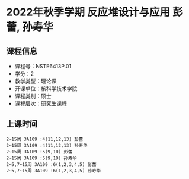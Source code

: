 # 2022年秋季学期 反应堆设计与应用 彭蕾, 孙寿华






## 课程信息

- 课程号：NSTE6413P.01
- 学分：2
- 教学类型：理论课
- 开课单位：核科学技术学院
- 课程类别：硕士
- 课程层次：研究生课程

## 上课时间

```
2~15周 3A109 :4(11,12,13) 彭蕾
2~15周 3A109 :4(11,12,13) 孙寿华
2~15周 3A109 :5(9,10) 彭蕾
2~15周 3A109 :5(9,10) 孙寿华
2~5,7~15周 3A109 :6(1,2,3,4,5) 彭蕾
2~5,7~15周 3A109 :6(1,2,3,4,5) 孙寿华
```

